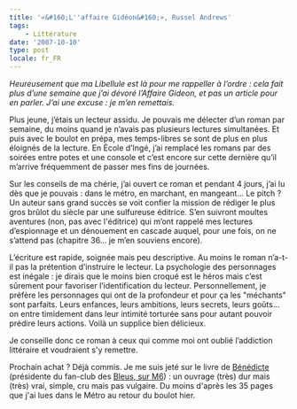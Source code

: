 ```yaml
---
title: '«&#160;L''affaire Gidéon&#160;», Russel Andrews'
tags:
    - Littérature
date: '2007-10-10'
type: post
locale: fr_FR
---
```


_Heureusement que ma Libellule est là pour me rappeller à l’ordre&nbsp;: cela fait plus d’une semaine que j’ai dévoré l’Affaire Gideon, et pas un article pour en parler. J’ai une excuse&nbsp;: je m’en remettais._

<!-- more -->

Plus jeune, j’étais un lecteur assidu. Je pouvais me délecter d’un roman par semaine, du moins quand je n’avais pas plusieurs lectures simultanées. Et puis avec le boulot en prépa, mes temps-libres se sont de plus en plus éloignés de la lecture. En École d’Ingé, j’ai remplacé les romans par des soirées entre potes et une console et c’est encore sur cette dernière qu’il m’arrive fréquemment de passer mes fins de journées.

Sur les conseils de ma chérie, j’ai ouvert ce roman et pendant 4 jours, j’ai lu dès que je pouvais&nbsp;: dans le métro, en marchant, en mangeant… Le pitch&nbsp;? Un auteur sans grand succès se voit confier la mission de rédiger le plus gros brûlot du siècle par une sulfureuse éditrice. S’en suivront moultes aventures (non, pas avec l'éditrice) qui m’ont rappelé mes lectures d’espionnage et un dénouement en cascade auquel, pour une fois, on ne s’attend pas (chapitre 36… je m’en souviens encore).

L’écriture est rapide, soignée mais peu descriptive. Au moins le roman n’a-t-il pas la prétention d’instruire le lecteur. La psychologie des personnages est inégale&nbsp;: je dirais que le moins bien croqué est le héros mais c’est sûrement pour favoriser l’identification du lecteur. Personnellement, je préfère les personnages qui ont de la profondeur et pour ça les "méchants" sont parfaits. Leurs enfances, leurs ambitions, leurs secrets, leurs goûts… on entre timidement dans leur intimité torturée sans pour autant pouvoir prédire leurs actions. Voilà un supplice bien délicieux.

Je conseille donc ce roman à ceux qui comme moi ont oublié l’addiction littéraire et voudraient s'y remettre.

Prochain achat&nbsp;? Déjà commis. Je me suis jeté sur le livre de [Bénédicte](http://police.etc.over-blog.net/) (présidente du fan-club des [Bleus, sur M6](http://police.etc.over-blog.net/article-12835909.html))&nbsp;: un ouvrage (très) dur mais (très) vrai, simple, cru mais pas vulgaire. Du moins d'après les 35 pages que j'ai lues dans le Métro au retour du boulot hier.
